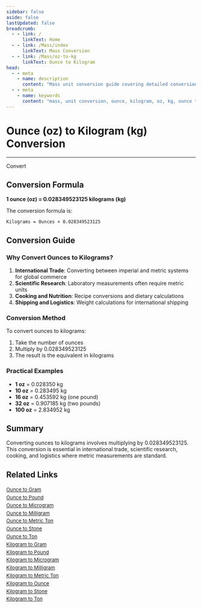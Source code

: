 ```yaml
---
sidebar: false
aside: false
lastUpdated: false
breadcrumb:
  - - link: /
      linkText: Home
  - - link: /Mass/index
      linkText: Mass Conversion
  - - link: /Mass/oz-to-kg
      linkText: Ounce to Kilogram
head:
  - - meta
    - name: description
      content: "Mass unit conversion guide covering detailed conversion formulas and explanations from ounce (oz) to kilogram (kg)."
  - - meta
    - name: keywords
      content: "mass, unit conversion, ounce, kilogram, oz, kg, ounce to kilogram, mass conversion guide"
---
```

# Ounce (oz) to Kilogram (kg) Conversion
---
<script setup>
import { onMounted, reactive, inject, ref } from 'vue'
import { NButton, NForm, NFormItem, NInput, NInputNumber, NSelect, NCard, useMessage,NGrid ,NGi } from 'naive-ui'
import { defineClientComponent } from 'vitepress'
import { Mass } from '../files';

const convert = inject('convert')

const form = reactive({
  number: null,
  result: '',
})

const convertHandler = () => {
  if (form.number !== null && !isNaN(form.number)) {
    const convertedValue = parseFloat(form.number) * 0.028349523125
    form.result = `${form.number}oz = ${convertedValue.toFixed(6)}kg`
  } else {
    form.result = 'Please enter a valid number.'
  }
}
</script>

<n-form size="large" :model="form">
  <n-form-item label="Ounce (oz)">
    <n-input-number v-model:value="form.number" placeholder="Enter ounces" style="width: 100%" />
  </n-form-item>
  <n-form-item>
    <n-button type="info" @click="convertHandler" block>Convert</n-button>
  </n-form-item>
  <n-form-item>
    <n-input v-model:value="form.result" readonly placeholder="Conversion result" />
  </n-form-item>
</n-form>

## Conversion Formula

**1 ounce (oz) = 0.028349523125 kilograms (kg)**

The conversion formula is:
```
Kilograms = Ounces × 0.028349523125
```

## Conversion Guide

### Why Convert Ounces to Kilograms?

1. **International Trade**: Converting between imperial and metric systems for global commerce
2. **Scientific Research**: Laboratory measurements often require metric units
3. **Cooking and Nutrition**: Recipe conversions and dietary calculations
4. **Shipping and Logistics**: Weight calculations for international shipping

### Conversion Method

To convert ounces to kilograms:
1. Take the number of ounces
2. Multiply by 0.028349523125
3. The result is the equivalent in kilograms

### Practical Examples

- **1 oz** = 0.028350 kg
- **10 oz** = 0.283495 kg
- **16 oz** = 0.453592 kg (one pound)
- **32 oz** = 0.907185 kg (two pounds)
- **100 oz** = 2.834952 kg

## Summary

Converting ounces to kilograms involves multiplying by 0.028349523125. This conversion is essential in international trade, scientific research, cooking, and logistics where metric measurements are standard.

## Related Links

<n-grid :cols="2" :x-gap="12" :y-gap="8">
  <n-gi>
    <n-card title="Other Ounce Conversions" size="small">
      <template #header-extra>
        <span style="font-size: 12px; color: #666;">oz conversions</span>
      </template>
      <div style="font-size: 13px; line-height: 1.6;">
        <div><a href="/Mass/oz-to-g">Ounce to Gram</a></div>
        <div><a href="/Mass/oz-to-lb">Ounce to Pound</a></div>
        <div><a href="/Mass/oz-to-mcg">Ounce to Microgram</a></div>
        <div><a href="/Mass/oz-to-mg">Ounce to Milligram</a></div>
        <div><a href="/Mass/oz-to-mt">Ounce to Metric Ton</a></div>
        <div><a href="/Mass/oz-to-st">Ounce to Stone</a></div>
        <div><a href="/Mass/oz-to-t">Ounce to Ton</a></div>
      </div>
    </n-card>
  </n-gi>
  <n-gi>
    <n-card title="Kilogram Conversions" size="small">
      <template #header-extra>
        <span style="font-size: 12px; color: #666;">kg conversions</span>
      </template>
      <div style="font-size: 13px; line-height: 1.6;">
        <div><a href="/Mass/kg-to-g">Kilogram to Gram</a></div>
        <div><a href="/Mass/kg-to-lb">Kilogram to Pound</a></div>
        <div><a href="/Mass/kg-to-mcg">Kilogram to Microgram</a></div>
        <div><a href="/Mass/kg-to-mg">Kilogram to Milligram</a></div>
        <div><a href="/Mass/kg-to-mt">Kilogram to Metric Ton</a></div>
        <div><a href="/Mass/kg-to-oz">Kilogram to Ounce</a></div>
        <div><a href="/Mass/kg-to-st">Kilogram to Stone</a></div>
        <div><a href="/Mass/kg-to-t">Kilogram to Ton</a></div>
      </div>
    </n-card>
  </n-gi>
</n-grid>